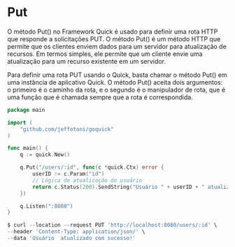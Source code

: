 # Put

O método Put() no Framework Quick é usado para definir uma rota HTTP que responde a solicitações PUT. O método Put() é um método HTTP que permite que os clientes enviem dados para um servidor para atualização de recursos. Em termos simples, ele permite que um cliente envie uma atualização para um recurso existente em um servidor.

Para definir uma rota PUT usando o Quick, basta chamar o método Put() em uma instância de aplicativo Quick. O método Put() aceita dois argumentos: o primeiro é o caminho da rota, e o segundo é o manipulador de rota, que é uma função que é chamada sempre que a rota é correspondida.

```go
package main

import (
	"github.com/jeffotoni/goquick"
)

func main() {
	q := quick.New()

	q.Put("/users/:id", func(c *quick.Ctx) error {
		userID := c.Param("id")
		// Lógica de atualização do usuário
		return c.Status(200).SendString("Usuário " + userID + " atualizado com sucesso!")
	})

	q.Listen(":8080")
}
```
```go
$ curl --location --request PUT 'http://localhost:8080/users/:id' \
--header 'Content-Type: application/json/' \
--data 'Usuário  atualizado com sucesso!'
```

